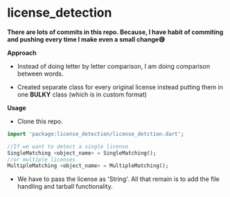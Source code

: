 # license_detection

**There are lots of commits in this repo. Because, I have habit of commiting and pushing every time I make even a small change😅**

 **Approach**
 
   * Instead of doing letter by letter comparison, I am doing comparison between words.
  
   * Created separate class for every original license instead putting them in one **BULKY** class
     (which is in custom format)

 **Usage** 
  
   * Clone this repo.
   
   ```Dart
   import 'package:license_detection/license_detction.dart';
   
   //If we want to detect a single license
   SingleMatching <object_name> = SingleMatching();
   //or multiple licenses
   MultipleMatching <object_name> = MultipleMatching();
   ```
   
   * We have to pass the license as 'String'. All that remain is to add the file handling and tarball functionality.

